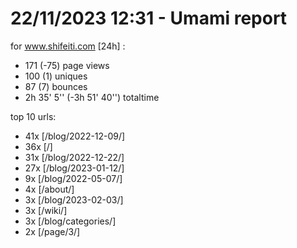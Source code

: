 # 22/11/2023 12:31 - Umami report
for www.shifeiti.com [24h] :

 - 171 (-75) page views
 - 100 (1) uniques
 - 87 (7) bounces
 - 2h 35' 5'' (-3h 51' 40'') totaltime


top 10 urls:
 - 41x [/blog/2022-12-09/]
 - 36x [/]
 - 31x [/blog/2022-12-22/]
 - 27x [/blog/2023-01-12/]
 - 9x [/blog/2022-05-07/]
 - 4x [/about/]
 - 3x [/blog/2023-02-03/]
 - 3x [/wiki/]
 - 3x [/blog/categories/]
 - 2x [/page/3/]


